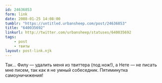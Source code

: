 ```yaml
---
id: 24636853
form: link
date: 2008-01-25 14:08:00
tumblr: "https://untitled.urbansheep.com/post/24636853"
title: "640035692"
linkurl: http://twitter.com/urbansheep/statuses/640035692
tags:
    - post
    - твиты
layout: post-link.njk
---
```

<p>Так&hellip; Филу — удалить меня из твиттера (под нож!), а Нете — не писать мне писем, так как я не умный собеседник. Пятиминутка самоуничижения!</p>
